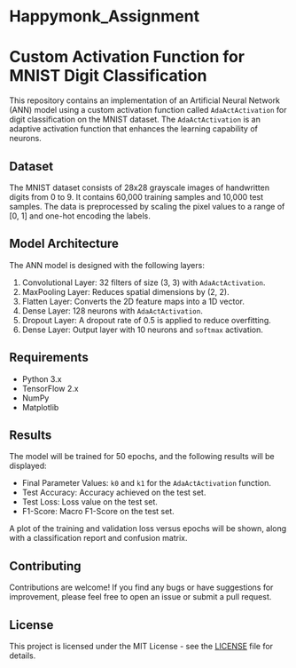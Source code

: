 # Happymonk_Assignment
# Custom Activation Function for MNIST Digit Classification

This repository contains an implementation of an Artificial Neural Network (ANN) model using a custom activation function called `AdaActActivation` for digit classification on the MNIST dataset. The `AdaActActivation` is an adaptive activation function that enhances the learning capability of neurons.

## Dataset

The MNIST dataset consists of 28x28 grayscale images of handwritten digits from 0 to 9. It contains 60,000 training samples and 10,000 test samples. The data is preprocessed by scaling the pixel values to a range of [0, 1] and one-hot encoding the labels.

## Model Architecture

The ANN model is designed with the following layers:

1. Convolutional Layer: 32 filters of size (3, 3) with `AdaActActivation`.
2. MaxPooling Layer: Reduces spatial dimensions by (2, 2).
3. Flatten Layer: Converts the 2D feature maps into a 1D vector.
4. Dense Layer: 128 neurons with `AdaActActivation`.
5. Dropout Layer: A dropout rate of 0.5 is applied to reduce overfitting.
6. Dense Layer: Output layer with 10 neurons and `softmax` activation.

## Requirements

- Python 3.x
- TensorFlow 2.x
- NumPy
- Matplotlib

## Results

The model will be trained for 50 epochs, and the following results will be displayed:

- Final Parameter Values: `k0` and `k1` for the `AdaActActivation` function.
- Test Accuracy: Accuracy achieved on the test set.
- Test Loss: Loss value on the test set.
- F1-Score: Macro F1-Score on the test set.

A plot of the training and validation loss versus epochs will be shown, along with a classification report and confusion matrix.

## Contributing

Contributions are welcome! If you find any bugs or have suggestions for improvement, please feel free to open an issue or submit a pull request.

## License

This project is licensed under the MIT License - see the [LICENSE](LICENSE) file for details.
